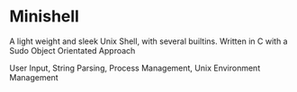 # Minishell

A light weight and sleek Unix Shell, with several builtins.
Written in C
with a Sudo Object Orientated Approach

User Input, String Parsing, Process Management, Unix Environment Management

